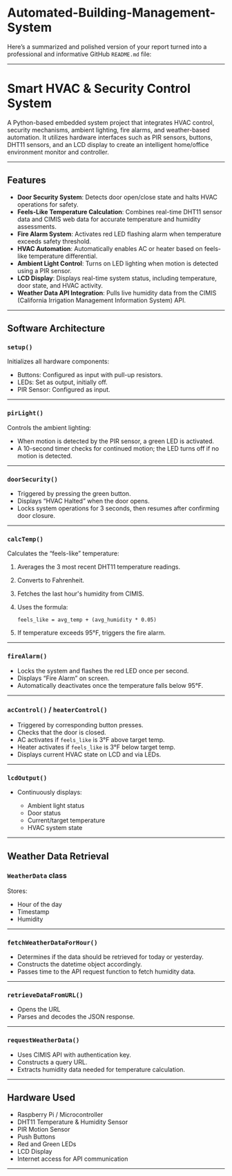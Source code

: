 # Automated-Building-Management-System
Here’s a summarized and polished version of your report turned into a professional and informative GitHub `README.md` file:

---

# Smart HVAC & Security Control System

A Python-based embedded system project that integrates HVAC control, security mechanisms, ambient lighting, fire alarms, and weather-based automation. It utilizes hardware interfaces such as PIR sensors, buttons, DHT11 sensors, and an LCD display to create an intelligent home/office environment monitor and controller.

---

## Features

* **Door Security System**: Detects door open/close state and halts HVAC operations for safety.
* **Feels-Like Temperature Calculation**: Combines real-time DHT11 sensor data and CIMIS web data for accurate temperature and humidity assessments.
* **Fire Alarm System**: Activates red LED flashing alarm when temperature exceeds safety threshold.
* **HVAC Automation**: Automatically enables AC or heater based on feels-like temperature differential.
* **Ambient Light Control**: Turns on LED lighting when motion is detected using a PIR sensor.
* **LCD Display**: Displays real-time system status, including temperature, door state, and HVAC activity.
* **Weather Data API Integration**: Pulls live humidity data from the CIMIS (California Irrigation Management Information System) API.

---

## Software Architecture

### `setup()`

Initializes all hardware components:

* Buttons: Configured as input with pull-up resistors.
* LEDs: Set as output, initially off.
* PIR Sensor: Configured as input.

---

### `pirLight()`

Controls the ambient lighting:

* When motion is detected by the PIR sensor, a green LED is activated.
* A 10-second timer checks for continued motion; the LED turns off if no motion is detected.

---

### `doorSecurity()`

* Triggered by pressing the green button.
* Displays “HVAC Halted” when the door opens.
* Locks system operations for 3 seconds, then resumes after confirming door closure.

---

### `calcTemp()`

Calculates the “feels-like” temperature:

1. Averages the 3 most recent DHT11 temperature readings.

2. Converts to Fahrenheit.

3. Fetches the last hour's humidity from CIMIS.

4. Uses the formula:

   ```
   feels_like = avg_temp + (avg_humidity * 0.05)
   ```

5. If temperature exceeds 95°F, triggers the fire alarm.

---

### `fireAlarm()`

* Locks the system and flashes the red LED once per second.
* Displays “Fire Alarm” on screen.
* Automatically deactivates once the temperature falls below 95°F.

---

### `acControl()` / `heaterControl()`

* Triggered by corresponding button presses.
* Checks that the door is closed.
* AC activates if `feels_like` is 3°F above target temp.
* Heater activates if `feels_like` is 3°F below target temp.
* Displays current HVAC state on LCD and via LEDs.

---

### `lcdOutput()`

* Continuously displays:

  * Ambient light status
  * Door status
  * Current/target temperature
  * HVAC system state

---

## Weather Data Retrieval

### `WeatherData` class

Stores:

* Hour of the day
* Timestamp
* Humidity

---

### `fetchWeatherDataForHour()`

* Determines if the data should be retrieved for today or yesterday.
* Constructs the datetime object accordingly.
* Passes time to the API request function to fetch humidity data.

---

### `retrieveDataFromURL()`

* Opens the URL
* Parses and decodes the JSON response.

---

### `requestWeatherData()`

* Uses CIMIS API with authentication key.
* Constructs a query URL.
* Extracts humidity data needed for temperature calculation.

---

## Hardware Used

* Raspberry Pi / Microcontroller
* DHT11 Temperature & Humidity Sensor
* PIR Motion Sensor
* Push Buttons
* Red and Green LEDs
* LCD Display
* Internet access for API communication

---

